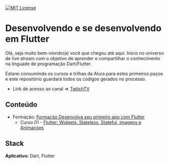 
[![MIT License](https://img.shields.io/badge/License-MIT-green.svg)](https://choosealicense.com/licenses/mit/)


# Desenvolvendo e se desenvolvendo em Flutter

Olá, seja muito bem-viondo(a) você que chegou até aqui. Inicio no universo de live stream com o objetivo de aprender e compartilhar o conhecimento na linguade de programação Dart/Flutter.

Estarei consumindo os cursos e trilhas da Alura para estes primeiros paços e este repositório guardará todos os códigos gerados no processo.

- Link de acesso ao canal => [TwtichTV](https://www.twitch.tv/marcos_lancy)

## Conteúdo

 - Formação:  [Formação Desenvolva seu primeiro app com Flutter](https://www.alura.com.br/formacao-flutter)
    * Curso 01 - [Flutter: Widgets, Stateless, Stateful, Imagens e Animações](https://cursos.alura.com.br/course/flutter-widgets-stateless-stateful-imagens-animacoes)
 
## Stack

**Aplicativo:** Dart, Flutter


